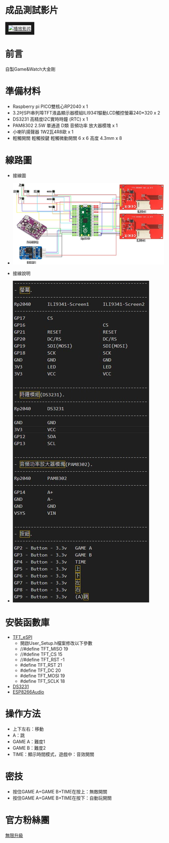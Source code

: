 # 成品測試影片
<a href="https://youtu.be/6KFh7SLxClU" target="_blank"><img src="https://github.com/channel2007/DIY_DonkeyKong/blob/master/picture/DIY_DonkeyKong.png" 
alt="播放影片" width="640" height="480" border="10" /></a>

# 前言
自製Game&Watch大金剛

# 準備材料
* Raspberry pi PICO雙核心RP2040  x 1
* 3.2吋SPI串列埠TFT液晶顯示器模組ILI9341驅動LCD觸控螢幕240*320  x 2
* DS3231 高精度I2C實時時鐘 (RTC)  x 1
* PAM8302 2.5W 單通道 D類 音頻功率 放大器模塊  x 1
* 小喇叭揚聲器 1W2瓦4R8歐  x 1
* 輕觸開關 輕觸按鍵 輕觸微動開關 6 x 6 高度 4.3mm  x 8

# 線路圖
* 接線圖
* ![alt DonkeyKong](https://github.com/channel2007/DIY_DonkeyKong/blob/master/picture/circuitDiagram_1.jpg "DonkeyKong")

* 接線說明
* ![alt DonkeyKong](https://github.com/channel2007/DIY_DonkeyKong/blob/master/picture/circuitDiagram_2.jpg "DonkeyKong")

# 安裝函數庫
* [TFT_eSPI](https://github.com/Bodmer/TFT_eSPI)
  * 開啟User_Setup.h檔案修改以下參數
  * //#define TFT_MISO 19
  * //#define TFT_CS   15
  * //#define TFT_RST  -1
  * #define TFT_RST  21
  * #define TFT_DC   20
  * #define TFT_MOSI 19
  * #define TFT_SCLK 18
* [DS3231](https://github.com/NorthernWidget/DS3231)
* [ESP8266Audio](https://github.com/earlephilhower/ESP8266Audio)

# 操作方法
* 上下左右：移動
* A：跳
* GAME A：難度1
* GAME B：難度2
* TIME：顯示時間模式，遊戲中：音效開關

# 密技
* 按住GAME A+GAME B+TIME在按上：無敵開關
* 按住GAME A+GAME B+TIME在按下：自動玩開關

# 官方粉絲團
[無限升級](https://www.facebook.com/unlimited.upgrade)
